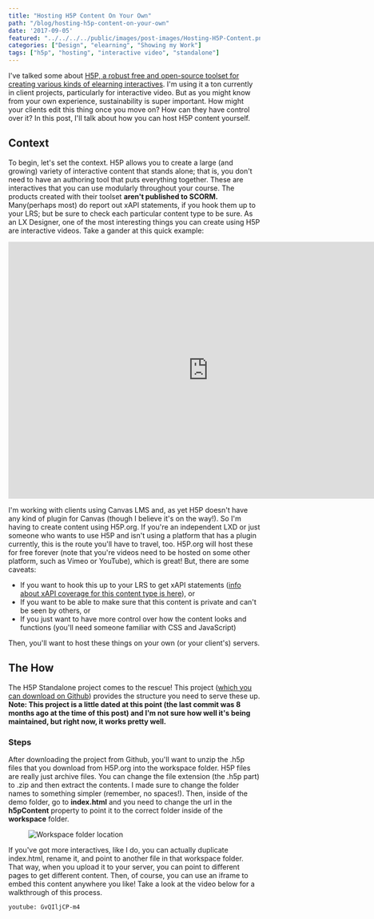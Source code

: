 ```yaml
---
title: "Hosting H5P Content On Your Own"
path: "/blog/hosting-h5p-content-on-your-own"
date: '2017-09-05'
featured: "../../../../public/images/post-images/Hosting-H5P-Content.png"
categories: ["Design", "elearning", "Showing my Work"]
tags: ["h5p", "hosting", "interactive video", "standalone"]
---
```


I've talked some about [H5P, a robust free and open-source toolset for creating various kinds of elearning interactives](https://h5p.org/). I'm using it a ton currently in client projects, particularly for interactive video. But as you might know from your own experience, sustainability is super important. How might your clients edit this thing once you move on? How can they have control over it? In this post, I'll talk about how you can host H5P content yourself.

## Context

To begin, let's set the context. H5P allows you to create a large (and growing) variety of interactive content that stands alone; that is, you don't need to have an authoring tool that puts everything together. These are interactives that you can use modularly throughout your course. The products created with their toolset **aren't published to SCORM.** Many(perhaps most) do report out xAPI statements, if you hook them up to your LRS; but be sure to check each particular content type to be sure. As an LX Designer, one of the most interesting things you can create using H5P are interactive videos. Take a gander at this quick example:

<iframe src="https://h5p.org/h5p/embed/617" width="800" height="514" frameborder="0" allowfullscreen="allowfullscreen"></iframe>

I'm working with clients using Canvas LMS and, as yet H5P doesn't have any kind of plugin for Canvas (though I believe it's on the way!). So I'm having to create content using H5P.org. If you're an independent LXD or just someone who wants to use H5P and isn't using a platform that has a plugin currently, this is the route you'll have to travel, too. H5P.org will host these for free forever (note that you're videos need to be hosted on some other platform, such as Vimeo or YouTube), which is great! But, there are some caveats:

*   If you want to hook this up to your LRS to get xAPI statements ([info about xAPI coverage for this content type is here](https://h5p.org/node/617/xapi-coverage)), or
*   If you want to be able to make sure that this content is private and can't be seen by others, or
*   If you just want to have more control over how the content looks and functions (you'll need someone familiar with CSS and JavaScript)

Then, you'll want to host these things on your own (or your client's) servers.

## The How

The H5P Standalone project comes to the rescue! This project ([which you can download on Github](https://github.com/tunapanda/h5p-standalone)) provides the structure you need to serve these up. **Note: This project is a little dated at this point (the last commit was 8 months ago at the time of this post) and I'm not sure how well it's being maintained, but right now, it works pretty well.**

### Steps

After downloading the project from Github, you'll want to unzip the .h5p files that you download from H5P.org into the workspace folder. H5P files are really just archive files. You can change the file extension (the .h5p part) to .zip and then extract the contents. I made sure to change the folder names to something simpler (remember, no spaces!). Then, inside of the demo folder, go to **index.html** and you need to change the url in the **h5pContent** property to point it to the correct folder inside of the **workspace** folder.

<figure>
  <img src="../../../../public/images/post-images/EditH5PStandaloneIndex-1024x607.jpg" alt="Workspace folder location" />
</figure>

If you've got more interactives, like I do, you can actually duplicate index.html, rename it, and point to another file in that workspace folder. That way, when you upload it to your server, you can point to different pages to get different content. Then, of course, you can use an iframe to embed this content anywhere you like! Take a look at the video below for a walkthrough of this process.

`youtube: GvQIljCP-m4`

